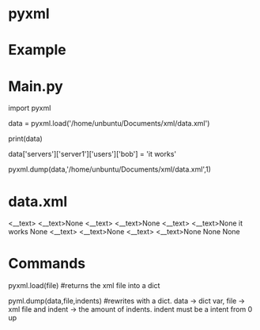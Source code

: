 # pyxml

# Example 

# Main.py

import pyxml

data = pyxml.load('/home/unbuntu/Documents/xml/data.xml')

print(data)

data['servers']['server1']['users']['bob'] = 'it works'

pyxml.dump(data,'/home/unbuntu/Documents/xml/data.xml',1)


# data.xml

<servers>
 <__text></__text>
 <__text>None</__text>
 <server1>
  <__text></__text>
  <__text>None</__text>
  <users>
   <__text></__text>
   <__text>None</__text>
   <bob>it works</bob>
   <carry>None</carry>
  </users>
 </server1>
 <server2>
  <__text></__text>
  <__text>None</__text>
  <users>
   <__text></__text>
   <__text>None</__text>
   <barry>None</barry>
   <jerry>None</jerry>
  </users>
 </server2>
</servers>


# Commands
pyxml.load(file) #returns the xml file into a dict

pyml.dump(data,file,indents) #rewrites with a dict. data -> dict var, file -> xml file and indent -> the amount of indents. indent must be a intent from 0 up
